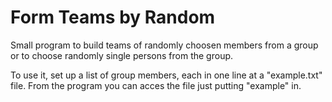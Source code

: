 # Form Teams by Random
Small program to build teams of randomly choosen members from a group or to choose randomly single persons from the group.

To use it, set up a list of group members, each in one line at a "example.txt" file. 
From the program you can acces the file just putting "example" in.

